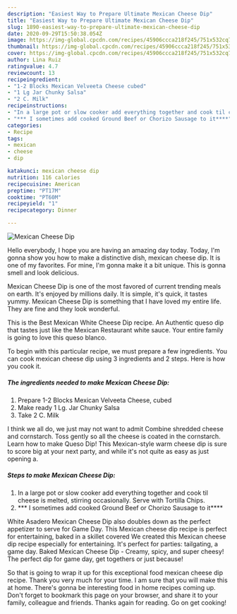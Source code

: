 ```yaml
---
description: "Easiest Way to Prepare Ultimate Mexican Cheese Dip"
title: "Easiest Way to Prepare Ultimate Mexican Cheese Dip"
slug: 1890-easiest-way-to-prepare-ultimate-mexican-cheese-dip
date: 2020-09-29T15:50:38.054Z
image: https://img-global.cpcdn.com/recipes/45906ccca218f245/751x532cq70/mexican-cheese-dip-recipe-main-photo.jpg
thumbnail: https://img-global.cpcdn.com/recipes/45906ccca218f245/751x532cq70/mexican-cheese-dip-recipe-main-photo.jpg
cover: https://img-global.cpcdn.com/recipes/45906ccca218f245/751x532cq70/mexican-cheese-dip-recipe-main-photo.jpg
author: Lina Ruiz
ratingvalue: 4.7
reviewcount: 13
recipeingredient:
- "1-2 Blocks Mexican Velveeta Cheese cubed"
- "1 Lg Jar Chunky Salsa"
- "2 C. Milk"
recipeinstructions:
- "In a large pot or slow cooker add everything together and cook til cheese is melted, stirring occasionally. Serve with Tortilla Chips."
- "*** I sometimes add cooked Ground Beef or Chorizo Sausage to it****"
categories:
- Recipe
tags:
- mexican
- cheese
- dip

katakunci: mexican cheese dip 
nutrition: 116 calories
recipecuisine: American
preptime: "PT17M"
cooktime: "PT60M"
recipeyield: "1"
recipecategory: Dinner

---
```



![Mexican Cheese Dip](https://img-global.cpcdn.com/recipes/45906ccca218f245/751x532cq70/mexican-cheese-dip-recipe-main-photo.jpg)

Hello everybody, I hope you are having an amazing day today. Today, I'm gonna show you how to make a distinctive dish, mexican cheese dip. It is one of my favorites. For mine, I'm gonna make it a bit unique. This is gonna smell and look delicious.

Mexican Cheese Dip is one of the most favored of current trending meals on earth. It's enjoyed by millions daily. It is simple, it's quick, it tastes yummy. Mexican Cheese Dip is something that I have loved my entire life. They are fine and they look wonderful.

This is the Best Mexican White Cheese Dip recipe. An Authentic queso dip that tastes just like the Mexican Restaurant white sauce. Your entire family is going to love this queso blanco.


To begin with this particular recipe, we must prepare a few ingredients. You can cook mexican cheese dip using 3 ingredients and 2 steps. Here is how you cook it.

<!--inarticleads1-->

##### The ingredients needed to make Mexican Cheese Dip:

1. Prepare 1-2 Blocks Mexican Velveeta Cheese, cubed
1. Make ready 1 Lg. Jar Chunky Salsa
1. Take 2 C. Milk


I think we all do, we just may not want to admit Combine shredded cheese and cornstarch. Toss gently so all the cheese is coated in the cornstarch. Learn how to make Queso Dip! This Mexican-style warm cheese dip is sure to score big at your next party, and while it&#39;s not quite as easy as just opening a. 

<!--inarticleads2-->

##### Steps to make Mexican Cheese Dip:

1. In a large pot or slow cooker add everything together and cook til cheese is melted, stirring occasionally. Serve with Tortilla Chips.
1. *** I sometimes add cooked Ground Beef or Chorizo Sausage to it****


White Asadero Mexican Cheese Dip also doubles down as the perfect appetizer to serve for Game Day. This Mexican cheese dip recipe is perfect for entertaining, baked in a skillet covered We created this Mexican cheese dip recipe especially for entertaining. It&#39;s perfect for parties: tailgating, a game day. Baked Mexican Cheese Dip - Creamy, spicy, and super cheesy! The perfect dip for game day, get togethers or just because! 

So that is going to wrap it up for this exceptional food mexican cheese dip recipe. Thank you very much for your time. I am sure that you will make this at home. There's gonna be interesting food in home recipes coming up. Don't forget to bookmark this page on your browser, and share it to your family, colleague and friends. Thanks again for reading. Go on get cooking!
